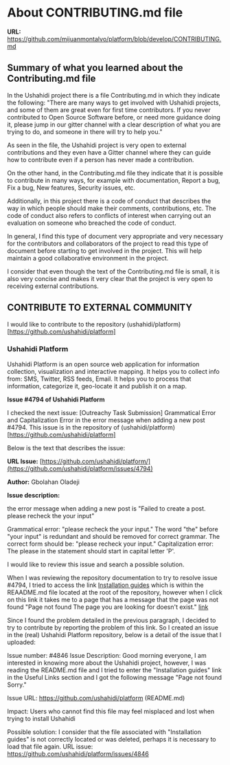 # About CONTRIBUTING.md file

**URL:** https://github.com/mijuanmontalvo/platform/blob/develop/CONTRIBUTING.md


## Summary of what you learned about the Contributing.md file

In the Ushahidi project there is a file Contributing.md in which they indicate the following:
  "There are many ways to get involved with Ushahidi projects, and some of them are great even for first time contributors. If you never contributed to Open Source Software before, or need more guidance doing it, please jump in our gitter channel with a clear description of what you are trying to do, and someone in there will try to help you."

As seen in the file, the Ushahidi project is very open to external contributions and they even have a Gitter channel where they can guide how to contribute even if a person has never made a contribution.

On the other hand, in the Contributing.md file they indicate that it is possible to contribute in many ways, for example with documentation, Report a bug, Fix a bug, New features, Security issues, etc.

Additionally, in this project there is a code of conduct that describes the way in which people should make their comments, contributions, etc. The code of conduct also refers to conflicts of interest when carrying out an evaluation on someone who breached the code of conduct.

In general, I find this type of document very appropriate and very necessary for the contributors and collaborators of the project to read this type of document before starting to get involved in the project. This will help maintain a good collaborative environment in the project.

I consider that even though the text of the Contributing.md file is small, it is also very concise and makes it very clear that the project is very open to receiving external contributions.

## CONTRIBUTE TO EXTERNAL COMMUNITY

I would like to contribute to the repository (ushahidi/platform)[https://github.com/ushahidi/platform]

### Ushahidi Platform

Ushahidi Platform is an open source web application for information collection, visualization and interactive mapping. It helps you to collect info from: SMS, Twitter, RSS feeds, Email. It helps you to process that information, categorize it, geo-locate it and publish it on a map.

**Issue #4794 of Ushahidi Platform**

I checked the next issue: [Outreachy Task Submission] Grammatical Error and Capitalization Error in the error message when adding a new post #4794. This issue is in the repository of (ushahidi/platform)[https://github.com/ushahidi/platform]

Below is the text that describes the issue:

**URL Issue:** [https://github.com/ushahidi/platform/](https://github.com/ushahidi/platform/issues/4794)

**Author:** Gbolahan Oladeji

**Issue description:**

the error message when adding a new post is "Failed to create a post. please recheck the your input"

Grammatical error: "please recheck the your input." The word "the" before "your input" is redundant and should be removed for correct grammar. The correct form should be: "please recheck your input."
Capitalization error: The please in the statement should start in capital letter 'P'.

I would like to review this issue and search a possible solution.

When I was reviewing the repository documentation to try to resolve issue #4794, I tried to access the link [Installation guides](https://docs.ushahidi.com/platform-developer-documentation/development-and-code/setup_alternatives) which is within the REAADME.md file located at the root of the repository, however when I click on this link it takes me to a page that has a message that the page was not found "Page not found The page you are looking for doesn't exist." [link](https://docs.ushahidi.com/platform-developer-documentation/development-and-code/setup_alternatives)

Since I found the problem detailed in the previous paragraph, I decided to try to contribute by reporting the problem of this link. So I created an issue in the (real) Ushahidi Platform repository, below is a detail of the issue that I uploaded:

Issue number: #4846
Issue Description: Good morning everyone, I am interested in knowing more about the Ushahidi project, however, I was reading the README.md file and I tried to enter the "Installation guides" link in the Useful Links section and I got the following message "Page not found Sorry."

Issue URL: https://github.com/ushahidi/platform (README.md)

Impact: Users who cannot find this file may feel misplaced and lost when trying to install Ushahidi

Possible solution: I consider that the file associated with "Installation guides" is not correctly located or was deleted, perhaps it is necessary to load that file again.
URL issue: https://github.com/ushahidi/platform/issues/4846



